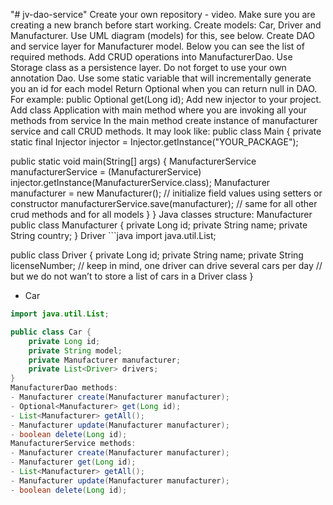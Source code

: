 "# jv-dao-service" 
Create your own repository - video. Make sure you are creating a new branch before start working.
Create models: Car, Driver and Manufacturer. Use UML diagram (models) for this, see below.
Create DAO and service layer for Manufacturer model. Below you can see the list of required methods.
Add CRUD operations into ManufacturerDao.
Use Storage class as a persistence layer.
Do not forget to use your own annotation Dao.
Use some static variable that will incrementally generate you an id for each model
Return Optional when you can return null in DAO. For example: public Optional<Manufacturer> get(Long id);
Add new injector to your project.
Add class Application with main method where you are invoking all your methods from service
In the main method create instance of manufacturer service and call CRUD methods. It may look like:
public class Main {
  private static final Injector injector = Injector.getInstance("YOUR_PACKAGE");

  public static void main(String[] args) {
      ManufacturerService manufacturerService = (ManufacturerService) injector.getInstance(ManufacturerService.class);
      Manufacturer manufacturer = new Manufacturer();
      // initialize field values using setters or constructor
      manufacturerService.save(manufacturer);
      // same for all other crud methods and for all models
  }
}
Java classes structure:
Manufacturer
public class Manufacturer {
  private Long id;
  private String name;
  private String country;
}
Driver ```java
import java.util.List;

public class Driver { private Long id; private String name; private String licenseNumber; // keep in mind, one driver can drive several cars per day // but we do not wan’t to store a list of cars in a Driver class }

- Car
```java
import java.util.List;

public class Car {
    private Long id;
    private String model;
    private Manufacturer manufacturer;
    private List<Driver> drivers;
}
ManufacturerDao methods:
- Manufacturer create(Manufacturer manufacturer);
- Optional<Manufacturer> get(Long id);
- List<Manufacturer> getAll();
- Manufacturer update(Manufacturer manufacturer);
- boolean delete(Long id);
ManufacturerService methods:
- Manufacturer create(Manufacturer manufacturer);
- Manufacturer get(Long id);
- List<Manufacturer> getAll();
- Manufacturer update(Manufacturer manufacturer);
- boolean delete(Long id);
